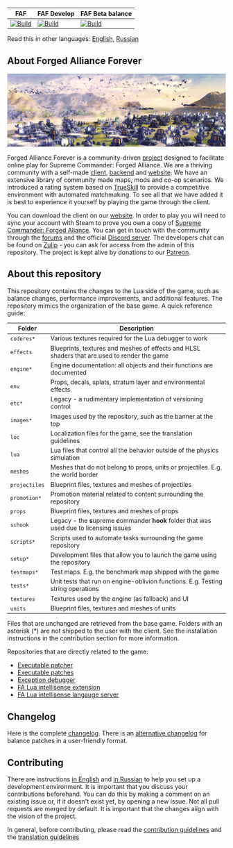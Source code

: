 
FAF | FAF Develop| FAF Beta balance
 ------------ | ------------- | -----------
[![Build](https://github.com/FAForever/fa/actions/workflows/build.yaml/badge.svg?branch=deploy%2Ffaf)](https://github.com/FAForever/fa/actions/workflows/build.yaml) | [![Build](https://github.com/FAForever/fa/actions/workflows/build.yaml/badge.svg?branch=deploy%2Ffafdevelop)](https://github.com/FAForever/fa/actions/workflows/build.yaml) | [![Build](https://github.com/FAForever/fa/actions/workflows/build.yaml/badge.svg?branch=deploy%2Ffafbeta)](https://github.com/FAForever/fa/actions/workflows/build.yaml)

Read this in other languages: [English](README.md), [Russian](README-russian.md)

About Forged Alliance Forever
-----------------------------

![Impression of the game](/images/impression-a.jpg)

Forged Alliance Forever is a community-driven [project](https://github.com/FAForever) designed to facilitate online play for Supreme Commander: Forged Alliance. We are a thriving community with a self-made [client](https://github.com/FAForever/downlords-faf-client), [backend](https://github.com/FAForever/server) and [website](https://github.com/FAForever/website). We have an extensive library of community made maps, mods and co-op scenarios. We introduced a rating system based on [TrueSkill](https://www.microsoft.com/en-us/research/project/trueskill-ranking-system/) to provide a competitive environment with automated matchmaking. To see all that we have added it is best to experience it yourself by playing the game through the client.

You can download the client on our [website](https://faforever.com/). In order to play you will need to sync your account with Steam to prove you own a copy of [Supreme Commander: Forged Aliance](https://store.steampowered.com/app/9420/Supreme_Commander_Forged_Alliance/). You can get in touch with the community through the [forums](https://forum.faforever.com/) and the official [Discord server](https://discord.gg/mXahVSKGVb). The developers chat can be found on [Zulip](https://zulip.com/) - you can ask for access from the admin of this repository. The project is kept alive by donations to our [Patreon](https://www.patreon.com/faf).

About this repository
---------------------

This repository contains the changes to the Lua side of the game, such as balance changes, performance improvements, and additional features. The repository mimics the organization of the base game. A quick reference guide:

Folder          | Description
--------------- | -----------
`coderes*`      | Various textures required for the Lua debugger to work
`effects`       | Blueprints, textures and meshes of effects and HLSL shaders that are used to render the game
`engine*`       | Engine documentation: all objects and their functions are documented
`env`           | Props, decals, splats, stratum layer and environmental effects
`etc*`          | Legacy - a rudimentary implementation of versioning control
`images*`       | Images used by the repository, such as the banner at the top
`loc`           | Localization files for the game, see the translation guidelines
`lua`           | Lua files that control all the behavior outside of the physics simulation
`meshes`        | Meshes that do not belong to props, units or projectiles. E.g. the world border
`projectiles`   | Blueprint files, textures and meshes of projectiles
`promotion*`    | Promotion material related to content surrounding the repository
`props`         | Blueprint files, textures and meshes of props
`schook`        | Legacy - the **s**upreme **c**ommander **hook** folder that was used due to licensing issues
`scripts*`      | Scripts used to automate tasks surrounding the game repository
`setup*`        | Development files that allow you to launch the game using the repository
`testmaps*`     | Test maps. E.g. the benchmark map shipped with the game
`tests*`        | Unit tests that run on engine-oblivion functions. E.g. Testing string operations
`textures`      | Textures used by the engine (as fallback) and UI
`units`         | Blueprint files, textures and meshes of units

Files that are unchanged are retrieved from the base game. Folders with an asterisk (*) are not shipped to the user with the client. See the installation instructions in the contribution section for more information.

Repositories that are directly related to the game:
 - [Executable patcher](https://github.com/FAForever/FA_Patcher)
 - [Executable patches](https://github.com/FAForever/FA-Binary-Patches)
 - [Exception debugger](https://github.com/FAForever/FADeepProbe)
 - [FA Lua intellisense extension](https://github.com/FAForever/fa-lua-vscode-extension)
 - [FA Lua intellisense langauge server](https://github.com/FAForever/fa-lua-language-server)

Changelog
---------

Here is the complete [changelog](changelog.md). There is an [alternative changelog](http://patchnotes.faforever.com/) for balance patches in a user-friendly format. 

Contributing
------------

There are instructions [in English](setup/setup-english.md) and [in Russian](setup/setup-russian.md) to help you set up a development environment. It is important that you discuss your contributions beforehand. You can do this by making a comment on an existing issue or, if it doesn't exist yet, by opening a new issue. Not all pull requests are merged by default. It is important that the changes align with the vision of the project. 

In general, before contributing, please read the [contribution guidelines](CONTRIBUTING.md) and the [translation guidelines](loc/guidelines.md)






